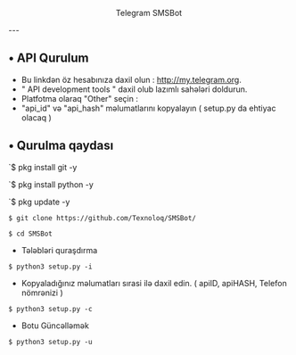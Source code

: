 <p align="center">
  Telegram SMSBot 
</p>
---

## • API Qurulum
* Bu linkdən öz hesabınıza daxil olun : http://my.telegram.org.
* " API development tools " daxil olub lazımlı sahələri doldurun. 
* Platfotma olaraq "Other" seçin :
*  "api_id" və "api_hash" məlumatlarını kopyalayın ( setup.py da ehtiyac olacaq )

## • Qurulma qaydası

`$ pkg install git -y

`$ pkg install python -y

`$ pkg update -y

`$ git clone https://github.com/Texnoloq/SMSBot/ `

`$ cd SMSBot`


* Tələbləri quraşdırma

`$ python3 setup.py -i`

* Kopyaladığınız məlumatları sırasi ilə daxil edin. ( apiID, apiHASH, Telefon nömrənizi )

`$ python3 setup.py -c `

*  Botu Güncəlləmək

`$ python3 setup.py -u`
